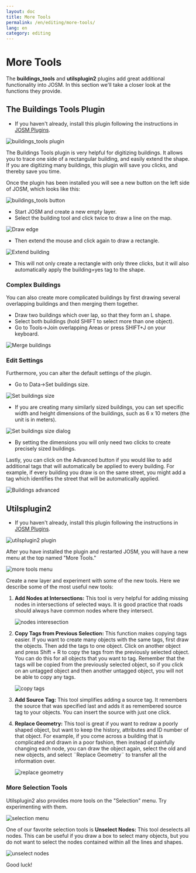 ```yaml
---
layout: doc
title: More Tools
permalink: /en/editing/more-tools/
lang: en
category: editing
---
```


More Tools
============
The **buildings_tools** and **utilsplugin2** plugins add great additional
functionality into JOSM. In this section we'll take a closer look
at the functions they provide.

The Buildings Tools Plugin
--------------------------
-   If you haven't already, install this plugin following the instructions
    in [JOSM Plugins](/en/editing/josm-plugins).

![buildings_tools plugin][]

The Buildings Tools plugin is very helpful for digitizing buildings.
It allows you to trace one side of a rectangular building, and easily
extend the shape. If you are digitizing many buildings, this plugin
will save you clicks, and thereby save you time.

Once the plugin has been installed you will see a new button on the left
side of JOSM, which looks like this:

![buildings_tools button][]

-   Start JOSM and create a new empty layer.
-   Select the building tool and click twice to draw a line on the map.

![Draw edge][]

-   Then extend the mouse and click again to draw a rectangle.

![Extend building][]

-   This will not only create a rectangle with only three clicks, but
    it will also automatically apply the building=yes tag to the shape.

### Complex Buildings
You can also create more complicated buildings by first drawing several
overlapping buildings and then merging them together.

-   Draw two buildings which over lap, so that they form an L shape.
-   Select both buildings (hold SHIFT to select more than one object).
-   Go to Tools->Join overlapping Areas or press SHIFT+J on your keyboard.

![Merge buildings][]

### Edit Settings
Furthermore, you can alter the default settings of the plugin.

-   Go to Data->Set buildings size.

![Set buildings size][]

-   If you are creating many similarly sized buildings, you can set specific
    width and height dimensions of the buildings, such as 6 x 10 meters (the unit
    is in meters).

![Set buildings size dialog][]

-   By setting the dimensions you will only need two clicks to create precisely
    sized buildings.

Lastly, you can click on the Advanced button if you would like to add additional
tags that will automatically be applied to every building. For example,
if every building you draw is on the same street, you might add a tag
which identifies the street that will be automatically applied.

![Buildings advanced][]


Utilsplugin2
-------------
-   If you haven't already, install this plugin following the instructions
    in [JOSM Plugins](/en/editing/josm-plugins).

![utilsplugin2 plugin][]

After you have installed the plugin and restarted JOSM, you will have
a new menu at the top named "More Tools."

![more tools menu][]

Create a new layer and experiment with some of the new tools. Here we
describe some of the most useful new tools:

1.  **Add Nodes at Intersections:**  This tool is very helpful for adding
    missing nodes in intersections of selected ways.  It is good
    practice that roads should always have common nodes where
    they intersect.

    ![nodes interesection][]

2.  **Copy Tags from Previous Selection:**  This function makes copying tags
    easier.  If you want to create many objects with the same tags,
    first draw the objects.  Then add the tags to one object.  Click on
    another object and press Shift + R to copy the tags from the
    previously selected object.  You can do this for all objects that
    you want to tag.  Remember that the tags will be copied from the
    previously selected object, so if you click on an untagged object
    and then another untagged object, you will not be able to copy any
    tags.

    ![copy tags][]

3.  **Add Source Tag:** This tool simplifies adding a source tag.  It
    remembers the source that was specified last and adds it as
    remembered source tag to your objects.   You can insert the source
    with just one click.  

4.  **Replace Geometry:** This tool is great if you want to redraw a poorly
    shaped object, but want to keep the history, attributes and ID
    number of that object.  For example, if you come across a building
    that is complicated and drawn in a poor fashion, then instead of
    painfully changing each node, you can draw the object again,
    select the old and new objects, and select ¨Replace Geometry¨ to
    transfer all the information over.

    ![replace geometry][]


### More Selection Tools
Utilsplugin2 also provides more tools on the "Selection" menu.
Try experimenting with them.

![selection menu][]

One of our favorite selection tools is **Unselect Nodes:** This tool deselects
all nodes. This can be useful if you draw a box to select many objects, but you do not
want to select the nodes contained within all the lines and shapes.

![unselect nodes][]

Good luck!


[buildings_tools plugin]: /images/en/editing/josm-more-tools/buildings_tools-plugin.png
[buildings_tools button]: /images/en/editing/josm-more-tools/buildings_tools-button.png
[Draw edge]: /images/en/editing/josm-more-tools/draw-edge.png
[Extend building]: /images/en/editing/josm-more-tools/extend-building.png
[Merge buildings]: /images/en/editing/josm-more-tools/merge-buildings.png
[Set buildings size]: /images/en/editing/josm-more-tools/set-buildings-size.png
[Set buildings size dialog]: /images/en/editing/josm-more-tools/set-buildings-size-dialog.png
[Buildings advanced]: /images/en/editing/josm-more-tools/buildings-advanced.png
[utilsplugin2 plugin]: /images/en/editing/josm-more-tools/utilsplugin2-plugin.png
[more tools menu]: /images/en/editing/josm-more-tools/more-tools-menu.png
[nodes interesection]: /images/en/editing/josm-more-tools/utilsplugin2-nodes-intersection.png
[copy tags]: /images/en/editing/josm-more-tools/utilsplugin2-copy-tags.png
[replace geometry]: /images/en/editing/josm-more-tools/utilsplugin2-replace-geometry.png
[selection menu]: /images/en/editing/josm-more-tools/selection-menu.png
[unselect nodes]: /images/en/editing/josm-more-tools/utilsplugin2-unselect-nodes.png


